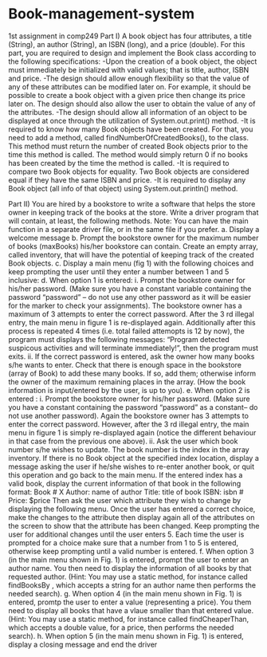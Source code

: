 # Book-management-system
1st assignment in comp249
Part I)
A book object has four attributes, a title (String), an author (String), an ISBN (long), and a price (double). For this part, you are required to design and implement the Book class according to the following specifications:
  -Upon the creation of a book object, the object must immediately be initialized with valid values; that is title, author, ISBN and          price.
  -The design should allow enough flexibility so that the value of any of these attributes can be modified later on. For example, it        should be possible to create a book object with a given price then change its price later on. The design should also allow the user      to obtain the value of any of the attributes.
  -The design should allow all information of an object to be displayed at once through the utilization of  System.out.print() method.
  -It is required to know how many Book objects have been created. For that, you need to add a method, called  findNumberOfCreatedBooks(),    to the class. This method must return the number of created Book objects prior to the time this method is called. The method would          simply return 0 if no books has been created by the time the method is called.
  -It is required to compare two Book objects for equality. Two Book objects are considered
   equal if they have the same ISBN and price.
  -It is required to display any Book object (all info of that object) using System.out.println() method. 
  
Part II)
You are hired by a bookstore to write a software that helps the store owner in keeping track of the books at the store. Write a driver program that will contain, at least, the following methods. Note:  You can have the main function in a separate driver file, or in the same file if you prefer.
  a. Display a welcome message
  b. Prompt the bookstore owner for the maximum number of books (maxBooks) his/her bookstore can contain. Create an empty array, called      inventory, that will have the potential of keeping track of the created Book objects.
  c. Display a main menu (fig 1) with the following choices and keep prompting the user until they enter a number between 1 and 5            inclusive:
  d. When option 1 is entered:
    i. Prompt the bookstore owner for his/her password. (Make sure you have a constant variable containing the password “password” – do        not use any other password as it will be easier for the marker to check your assignments). The bookstore owner has a maximum of 3        attempts to enter the correct password. After the 3 rd illegal entry, the main menu in figure 1 is re-displayed again.                  Additionally after this process is repeated 4 times (i.e. total failed attemopts is 12 by now), the program must displays the            following messages: “Program detected suspicous activities and will terminate immediately!”, then the program must exits.
    ii. If the correct password is entered, ask the owner how many books s/he wants to enter. Check that there is enough space in the           bookstore (array of Book) to add these many books. If so, add them; otherwise inform the owner of the maximum remaining places           in the array. (How the book information is input/entered by the user, is up to you).
  e. When option 2 is entered :
    i. Prompt the bookstore owner for his/her password. (Make sure you have a constant containing the password “password” as a constant–        do not use another password). Again the bookstore owner has 3 attempts to enter the correct password. However, after the 3 rd            illegal entry, the main menu in figure 1 is simply re-displayed again (notice the different behaviour in that case from the              previous one above).
    ii. Ask the user which book number s/he wishes to update. The book number is the index in the array inventory. If there is no Book object at the specified index location, display a message asking the user if he/she wishes to re-enter another book, or quit this operation and go back to the main menu. If the entered index has a valid book, display the current information of that book in the following format:
                                Book # X 
                                Author: name of author
                                Title: title of book
                                ISBN: isbn #
                                Price: $price
        Then ask the user which attribute they wish to change by displaying the following menu. Once the user has entered a correct             choice, make the changes to the attribute then display again all of the attributes on the screen to show that the attribute has         been changed. Keep prompting the user for additional changes until the user enters 5. Each time the user is prompted for a               choice make sure that a number from 1 to 5 is entered, otherwise keep prompting until a valid number is entered.
  f. When option 3 (in the main menu shown in Fig. 1) is entered, prompt the user to enter an author name. You then need to display the      information of all books by that requested author. (Hint: You may use a static method, for instance called findBooksBy , which          accepts a string for an author name then performs the needed search).
  g. When option 4 (in the main menu shown in Fig. 1) is entered, promtp the user to enter a value (representing a price). You them need      to display all books that have a vlaue smaller than that entered value. (Hint: You may use a static method, for instance called
     findCheaperThan, which accepts a double value, for a price, then performs the needed search).
  h. When option 5 (in the main menu shown in Fig. 1) is entered, display a closing message
     and end the driver
